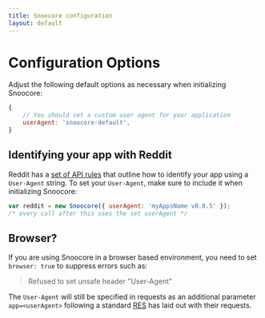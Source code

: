 ```yaml
---
title: Snoocore configuration
layout: default
---
```


# Configuration Options

Adjust the following default options as necessary when initializing Snoocore:

```javascript
{
    // You should set a custom user agent for your application
    userAgent: 'snoocore-default', 
}
```

## Identifying your app with Reddit

Reddit has a [set of API rules](https://github.com/reddit/reddit/wiki/API#wiki-rules) that outline how to identify your app using a `User-Agent` string. To set your `User-Agent`, make sure to include it when initializing Snoocore:

```javascript
var reddit = new Snoocore({ userAgent: 'myAppsName v0.0.5' });
/* every call after this uses the set userAgent */
```

## Browser?

If you are using Snoocore in a browser based environment, you need to set `browser: true` to suppress errors such as:

> Refused to set unsafe header "User-Agent" 

The `User-Agent` will still be specified in requests as an additional parameter `app=<userAgent>` following a standard [RES](https://github.com/honestbleeps/Reddit-Enhancement-Suite) has laid out with their requests.
